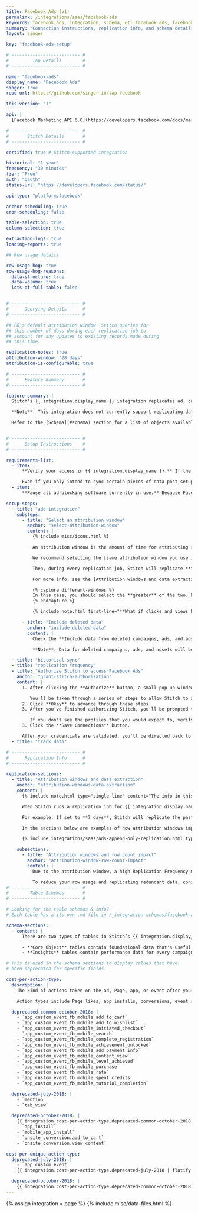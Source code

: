 ```yaml
---
title: Facebook Ads (v1)
permalink: /integrations/saas/facebook-ads
keywords: facebook ads, integration, schema, etl facebook ads, facebook ads etl
summary: "Connection instructions, replication info, and schema details for Stitch's Facebook Ads integration."
layout: singer

key: "facebook-ads-setup"

# -------------------------- #
#         Tap Details        #
# -------------------------- #

name: "facebook-ads"
display_name: "Facebook Ads"
singer: true
repo-url: https://github.com/singer-io/tap-facebook

this-version: "1"

api: |
  [Facebook Marketing API 6.0](https://developers.facebook.com/docs/marketing-apis){:target="new"}

# -------------------------- #
#       Stitch Details       #
# -------------------------- #

certified: true # Stitch-supported integration

historical: "1 year"
frequency: "30 minutes"
tier: "Free"
auth: "oauth"
status-url: "https://developers.facebook.com/status/"

api-type: "platform.facebook"

anchor-scheduling: true
cron-scheduling: false

table-selection: true
column-selection: true

extraction-logs: true
loading-reports: true

## Row usage details

row-usage-hog: true
row-usage-hog-reasons:
  data-structure: true
  data-volume: true
  lots-of-full-table: false


# -------------------------- #
#      Querying Details      #
# -------------------------- #

## FB's default attribution window. Stitch queries for
## this number of days during each replication job to
## account for any updates to existing records made during
## this time.

replication-notes: true
attribution-window: "28 days"
attribution-is-configurable: true

# -------------------------- #
#      Feature Summary       #
# -------------------------- #

feature-summary: |
  Stitch's {{ integration.display_name }} integration replicates ad, campaign, and adcreative data using the {{ integration.api | flatify | strip }}.

  **Note**: This integration does not currently support replicating data for reviews, pages, etc.

  Refer to the [Schema](#schema) section for a list of objects available for replication.


# -------------------------- #
#      Setup Instructions    #
# -------------------------- #

requirements-list:
  - item: |
      **Verify your access in {{ integration.display_name }}.** If the user who creates the integration has restricted permissions - meaning the user doesn't have access to all campaigns or ads - Stitch may encounter issues replicating data.

      Even if you only intend to sync certain pieces of data post-setup, the user completing the initial setup should still have full access.
  - item: |
      **Pause all ad-blocking software currently in use.** Because Facebook authentication uses pop ups, you may encounter issues if ad blockers aren't disabled during the setup.

setup-steps:
  - title: "add integration"
    substeps:
      - title: "Select an attribution window"
        anchor: "select-attribution-window"
        content: |
          {% include misc/icons.html %}

          An attribution window is the amount of time for attributing results to ads and the lookback period after those actions occur during which ad results are counted.

          We recommend selecting the [same attribution window you use in {{ integration.display_name }}](https://www.facebook.com/business/help/458681590974355){:target="new"} to prevent discrepancies between Facebook's UI and data replicated by Stitch. For example: If the attribution window in {{ integration.display_name }} is **7 days**, you should define this setting as **7 days**.

          Then, during every replication job, Stitch will replicate **the past seven days' worth of data** to account for result attribution. This will ensure that records updated during the attribution period are correctly captured by Stitch.

          For more info, see the [Attribution windows and data extraction](#attribution-windows-data-extraction) section.

          {% capture different-windows %}
          In this case, you should select the **greater** of the two. For example: If clicks have a window of 7 days and views have a window of 1 day, you should select **7 days** as the setting in Stitch. This will ensure that the values for clicks and views are correctly updated.
          {% endcapture %}

          {% include note.html first-line="**What if clicks and views have different windows in Facebook Ads?**" content=different-windows %}

      - title: "Include deleted data"
        anchor: "include-deleted-data"
        content: |
          Check the **Include data from deleted campaigns, ads, and adsets** box to have Stitch replicate data for these deleted objects.

          **Note**: Data for deleted campaigns, ads, and adsets will be included only in [**Core Object**](#schema) tables.

  - title: "historical sync"
  - title: "replication frequency"
  - title: "Authorize Stitch to access Facebook Ads"
    anchor: "grant-stitch-authorization"
    content: |
      1. After clicking the **Authorize** button, a small pop-up window will display.

         You'll be taken through a series of steps to allow Stitch to access data from your Public Profile, Facebook Ads, and related stats. 
      2. Click **Okay** to advance through these steps.
      3. After you've finished authorizing Stitch, you'll be prompted to select the Facebook Ad Account you want to pull data from. Select the desired account by clicking the checkbox in the **Connect** column.

         If you don't see the profiles that you would expect to, verify your Facebook Ads permissions before reaching out to support.
      3. Click the **Save Connections** button.

      After your credentials are validated, you'll be directed back to Stitch (click the {{ app.buttons.finish-int-setup }} button to wrap things up) and the {{ app.page-names.int-details }} page will display.
  - title: "track data"

# -------------------------- #
#      Replication Info      #
# -------------------------- #

replication-sections:
  - title: "Attribution windows and data extraction"
    anchor: "attribution-windows-data-extraction"
    content: |
      {% include note.html type="single-line" content="The info in this section only applies to tables using Incremental Replication. Tables using Full Table Replication replicate fully during each replication job and don't use attribution windows." %}

      When Stitch runs a replication job for {{ integration.display_name }}, it will use the value of the **Attribution Window** setting to query for and extract data for Incremental tables. An attribution window is a period of time for attributing results to ads and the lookback period after those actions occur during which ad results are counted.

      For example: If set to **7 days**, Stitch will replicate the past seven days' worth of data every time a replication job runs. While Stitch replicates data in this way to account for updates to records made during the attribution window, it can have a [substantial impact on your overall row usage](#attribution-window-row-count-impact).

      In the sections below are examples of how attribution windows impact how Stitch extracts data during historical and ongoing replication jobs.

      {% include integrations/saas/ads-append-only-replication.html type="report-tables" %}

    subsections:
      - title: "Attribution windows and row count impact"
        anchor: "attribution-window-row-count-impact"
        content: |
          Due to the attribution window, a high Replication Frequency may not be necessary. Because Stitch will replicate data from the past `N` days during every replication job, recent data will be re-replicated and count towards your row quota.

          To reduce your row usage and replicating redundant data, consider setting the integration to replicate less frequently. For example: every 12 or 24 hours.
# -------------------------- #
#        Table Schemas       #
# -------------------------- #

# Looking for the table schemas & info?
# Each table has a its own .md file in /_integration-schemas/facebook-ads

schema-sections:
  - content: |
      There are two types of tables in Stitch’s {{ integration.display_name }} integration: Core Object and Insights.

      - **Core Object** tables contain foundational data that's useful for analysis. These are the [`adcreative`](#adcreative), [`ads`](#ads), [`adsets`](#adsets), and [`campaigns`](#campaigns) tables. To learn more about how Facebook Ads data is structured, we recommend checking out their [API guide](https://developers.facebook.com/docs/marketing-api/buying-api).
      - **Insights** tables contain performance data for every campaign/adset/ad combination, segmented by day and demographics specific to each table. For example: The [`ads_insights_age_and_gender`](#ads_insights_age_and_gender) table is segmented by day, age, and gender.

# This is used in the schema sections to display values that have
# been deprecated for specific fields.

cost-per-action-type:
  description: |
    The kind of actions taken on the ad, Page, app, or event after your ad was served to someone, even if they didn't click on it.

    Action types include Page likes, app installs, conversions, event responses, and more.

  deprecated-common-october-2018: |
    - `app_custom_event_fb_mobile_add_to_cart` 
    - `app_custom_event_fb_mobile_add_to_wishlist`
    - `app_custom_event_fb_mobile_initiated_checkout`
    - `app_custom_event_fb_mobile_search`
    - `app_custom_event_fb_mobile_complete_registration`
    - `app_custom_event_fb_mobile_achievement_unlocked`
    - `app_custom_event_fb_mobile_add_payment_info`
    - `app_custom_event_fb_mobile_content_view`
    - `app_custom_event_fb_mobile_level_achieved`
    - `app_custom_event_fb_mobile_purchase`
    - `app_custom_event_fb_mobile_rate`
    - `app_custom_event_fb_mobile_spent_credits`
    - `app_custom_event_fb_mobile_tutorial_completion`

  deprecated-july-2018: |
    - `mention`
    - `tab_view`

  deprecated-october-2018: |
    {{ integration.cost-per-action-type.deprecated-common-october-2018 | flatify }}
    - `app_install`
    - `mobile_app_install`
    - `onsite_conversion.add_to_cart`
    - `onsite_conversion.view_content`

cost-per-unique-action-type:
  deprecated-july-2018: |
    - `app_custom_event`
    {{ integration.cost-per-action-type.deprecated-july-2018 | flatify }}

  deprecated-october-2018: |
    {{ integration.cost-per-action-type.deprecated-common-october-2018 | flatify }}
---
```

{% assign integration = page %}
{% include misc/data-files.html %}